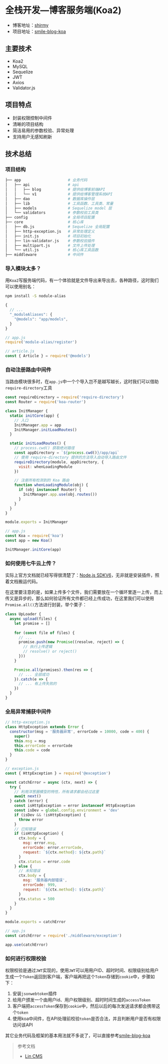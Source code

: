 # 全栈开发—博客服务端(Koa2)

- 博客地址：[shirmy](https://www.shirmy.me)
- 项目地址：[smile-blog-koa](https://github.com/smileShirmy/smile-blog-koa)

## 主要技术

- Koa2
- MySQL
- Sequelize
- JWT
- Axios
- Validator.js

## 项目特点

- 封装权限控制中间件
- 清晰的项目结构
- 简洁易用的参数校验、异常处理
- 支持用户无感知刷新

## 技术总结

### 项目结构

```bash
├── app                     # 业务代码
│   ├── api                 # api
│   │   ├── blog            # 提供给博客前端API
│   │   └── v1              # 提供给博客管理系统API
│   ├── dao                 # 数据库操作层
│   ├── lib                 # 工具函数、工具类、常量
│   ├── models              # Sequelize model 层
│   └── validators          # 参数校验工具类
├── config                  # 全局项目配置
├── core                    # 核心库
│   ├── db.js               # Sequelize 全局配置
│   ├── http-exception.js   # 异常处理定义
│   ├── init.js             # 项目初始化
│   ├── lin-validator.js    # 参数校验插件
│   ├── multipart.js        # 文件上传处理
│   └── util.js             # 核心库工具函数
├── middleware              # 中间件
```

### 导入模块太多？

用`Koa2`写服务端代码，有一个体验就是文件导出来导出去，各种路径，这时我们可以使用别名：

```bash
npm install -S nodule-alias
```

```javascript
{
  // ...
  "_moduleAliases": {
    "@models": "app/models",
  }
}
```

```javascript
// app.js
require('module-alias/register')

// article.js
const { Article } = require('@models')
```

### 自动注册路由中间件

当路由模块很多时，在`app.js`中一个个导入岂不是越写越长，这时我们可以借助`require-directory`工具

```javascript
const requireDirectory = require('require-directory')
const Router = require('koa-router')

class InitManager {
  static initCore(app) {
    // 入口
    InitManager.app = app
    InitManager.initLoadRoutes()
  }

  static initLoadRoutes() {
    // process.cwd() 获取绝对路径
    const appDirectory = `${process.cwd()}/app/api`
    // 使用 require-directory 提供的方法导入自动导入路由文件
    requireDirectory(module, appDirectory, {
      visit: whenLoadingModule
    })

    // 注册所有检测到的 Koa 路由
    function whenLoadingModule(obj) {
      if (obj instanceof Router) {
        InitManager.app.use(obj.routes())
      }
    }
  }
}

module.exports = InitManager

// app.js
const Koa = require('koa')
const app = new Koa()

InitManager.initCore(app)
```

### 如何使用七牛云上传？

实际上官方文档就已经写得很清楚了：[Node.js SDKV6](https://developer.qiniu.com/kodo/sdk/3828/node-js-v6)，无非就是安装插件，照着文档搬运代码。

在这里要注意的是，如果上传多个文件，我们需要放在一个循环里逐一上传，而上传又是异步的，那么如何验证所有文件都已经上传成功，在这里我们可以使用`Promise.all()`方法进行封装，举个栗子：

```javascript
class UpLoader {
  async upload(files) {
    let promise = []
    
    for (const file of files) {
      // ...
      promise.push(new Promise((resolve, reject) => {
        // 执行上传逻辑
        // resolve() or reject()
      }))
    }

    Promise.all(promises).then(res => {
      // ... 全部成功
    }).catch(e => {
      // ... 有上传失败的
    })
  }
}
```

### 全局异常捕获中间件

```javascript
// http-exception.js
class HttpException extends Error {
  constructor(msg = '服务器异常', errorCode = 10000, code = 400) {
    super()
    this.msg = msg
    this.errorCode = errorCode
    this.code = code
  }
}

// exception.js
const { HttpException } = require('@exception')

const catchError = async (ctx, next) => {
  try {
    // 利用洋葱圈模型的特性，所有请求都会经过这里
    await next()
  } catch (error) {
    const isHttpException = error instanceof HttpException
    const isDev = global.config.environment = 'dev'
    if (isDev && !isHttpException) {
      throw error
    }
    // 已知错误
    if (isHttpException) {
      ctx.body = {
        msg: error.msg,
        errorCode: error.errorCode,
        request: `${ctx.method}: ${ctx.path}`
      }
      ctx.status = error.code
    } else {
      // 未知错误
      ctx.body = {
        msg: '服务器内部错误',
        errorCode: 999,
        request: `${ctx.method}: ${ctx.path}`
      }
      ctx.status = 500
    }
  }
}

module.exports = catchError

// app.js
const catchError = require('./middleware/exception')

app.use(catchError)
```

### 如何进行权限校验

权限校验是通过`JWT`实现的，使用`JWT`可以用用户ID、超时时间、权限级别给用户生成一个`Token`返回到客户端，客户端再把这个`Token`存储到`cookie`中，步骤如下：

1. 安装`jsonwebtoken`插件
2. 给用户颁发一个由用户id、用户权限级别、超时时间生成的`accessToken`
3. 客户端把`accessToken`保存到`cookie`中，然后以后的每次发送请求都会携带这个`token`
4. 使用koa中间件，在API处理前校验`token`是否合法，并且判断用户是否有权限访问该API

其它业务代码及框架的基本用法就不多说了，可以直接参考[smile-blog-koa](https://github.com/smileShirmy/smile-blog-koa)

> 参考文档
>
> - [Lin CMS](http://doc.cms.7yue.pro/)
